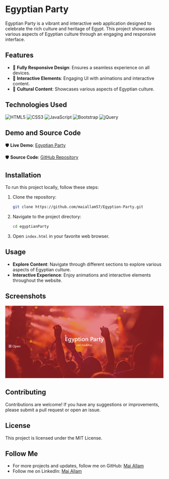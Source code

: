 # Egyptian Party

Egyptian Party is a vibrant and interactive web application designed to celebrate the rich culture and heritage of Egypt. This project showcases various aspects of Egyptian culture through an engaging and responsive interface.

## Features

- 📌 **Fully Responsive Design**: Ensures a seamless experience on all devices.
- 📌 **Interactive Elements**: Engaging UI with animations and interactive content.
- 📌 **Cultural Content**: Showcases various aspects of Egyptian culture.

## Technologies Used

![HTML5](https://img.shields.io/badge/html5-%23E34F26.svg?style=for-the-badge&logo=html5&logoColor=white)
![CSS3](https://img.shields.io/badge/css3-%231572B6.svg?style=for-the-badge&logo=css3&logoColor=white)
![JavaScript](https://img.shields.io/badge/javascript-%23323330.svg?style=for-the-badge&logo=javascript&logoColor=%23F7DF1E)
![Bootstrap](https://img.shields.io/badge/bootstrap-%23563D7C.svg?style=for-the-badge&logo=bootstrap&logoColor=white)
![jQuery](https://img.shields.io/badge/jquery-%230769AD.svg?style=for-the-badge&logo=jquery&logoColor=white)


## Demo and Source Code

🛡 **Live Demo**: [Egyptian Party]()

🛡 **Source Code**: [GitHub Repository]()

## Installation

To run this project locally, follow these steps:

1. Clone the repository:
    ```sh
    git clone https://github.com/maiallam57/Egyption-Party.git
    ```

2. Navigate to the project directory:
    ```sh
    cd egyptianParty
    ```

3. Open `index.html` in your favorite web browser.

## Usage

- **Explore Content**: Navigate through different sections to explore various aspects of Egyptian culture.
- **Interactive Experience**: Enjoy animations and interactive elements throughout the website.

## Screenshots

![EgyptianParty](https://raw.githubusercontent.com/maiallam57/Egyption-Party/main/images/cover.png)

## Contributing

Contributions are welcome! If you have any suggestions or improvements, please submit a pull request or open an issue.

## License

This project is licensed under the MIT License.

## Follow Me

- For more projects and updates, follow me on GitHub: [Mai Allam](https://github.com/maiallam57)
- Follow me on LinkedIn: [Mai Allam](https://www.linkedin.com/in/maiallam57/)

